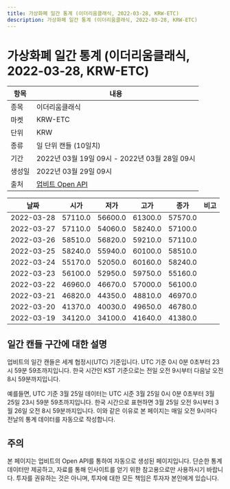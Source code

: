```yaml
---
title: 가상화폐 일간 통계 (이더리움클래식, 2022-03-28, KRW-ETC)
description: 가상화폐 일간 통계 (이더리움클래식, 2022-03-28, KRW-ETC)
---
```



가상화폐 일간 통계 (이더리움클래식, 2022-03-28, KRW-ETC)
===

|항목|내용|
|--|--|
|종목|이더리움클래식|
|마켓|KRW-ETC|
|단위|KRW|
|종류|일 단위 캔들 (10일치)|
|기간|2022년 03월 19일 09시 - 2022년 03월 28일 09시|
|생성일|2022년 03월 29일 09시|
|출처|[업비트 Open API](https://docs.upbit.com)|


|날짜|시가|저가|고가|종가|비고|
|--|--|--|--|--|--|
|2022-03-28|57110.0|56600.0|61300.0|57570.0|    |
|2022-03-27|57110.0|54060.0|58240.0|57100.0|    |
|2022-03-26|58510.0|56820.0|59210.0|57110.0|    |
|2022-03-25|58240.0|55940.0|60100.0|58510.0|    |
|2022-03-24|55170.0|52050.0|60160.0|58240.0|    |
|2022-03-23|56100.0|52950.0|59750.0|55160.0|    |
|2022-03-22|46960.0|46670.0|57000.0|56100.0|    |
|2022-03-21|46820.0|44350.0|48810.0|46970.0|    |
|2022-03-20|41370.0|40030.0|49650.0|46780.0|    |
|2022-03-19|34120.0|34100.0|41640.0|41380.0|    |


일간 캔들 구간에 대한 설명
---


업비트의 일간 캔들은 세계 협정시(UTC) 기준입니다. 
UTC 기준 0시 0분 0초부터 23시 59분 59초까지입니다. 
한국 시간인 KST 기준으로는 전일 오전 9시부터 다음날 오전 8시 59분까지입니다. 


예를들면, UTC 기준 3월 25일 데이터는 UTC 시준 3월 25일 0시 0분 0초부터 3월 25일 23시 59분 59초까지입니다. 
한국 시간으로 표현하면 3월 25일 오전 9시부터 3월 26일 오전 8시 59분까지입니다. 
이와 같은 이유로 본 페이지는 매일 오전 9시마다 전날의 통계 데이터를 자동으로 작성합니다. 


주의
---


본 페이지는 업비트의 Open API를 통하여 자동으로 생성된 페이지입니다. 
단순한 통계 데이터만 제공하고, 자료를 통해 인사이트를 얻기 위한 참고용으로만 사용하시기 바랍니다. 
투자를 권유하는 것은 아니며, 투자에 대한 모든 책임은 투자자 본인에게 있습니다. 
